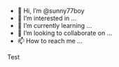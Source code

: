 - 👋 Hi, I’m @sunny77boy
- 👀 I’m interested in ...
- 🌱 I’m currently learning ...
- 💞️ I’m looking to collaborate on ...
- 📫 How to reach me ...

<!---
sunny77boy/sunny77boy is a ✨ special ✨ repository because its `README.md` (this file) appears on your GitHub profile.
You can click the Preview link to take a look at your changes.
--->

Test
